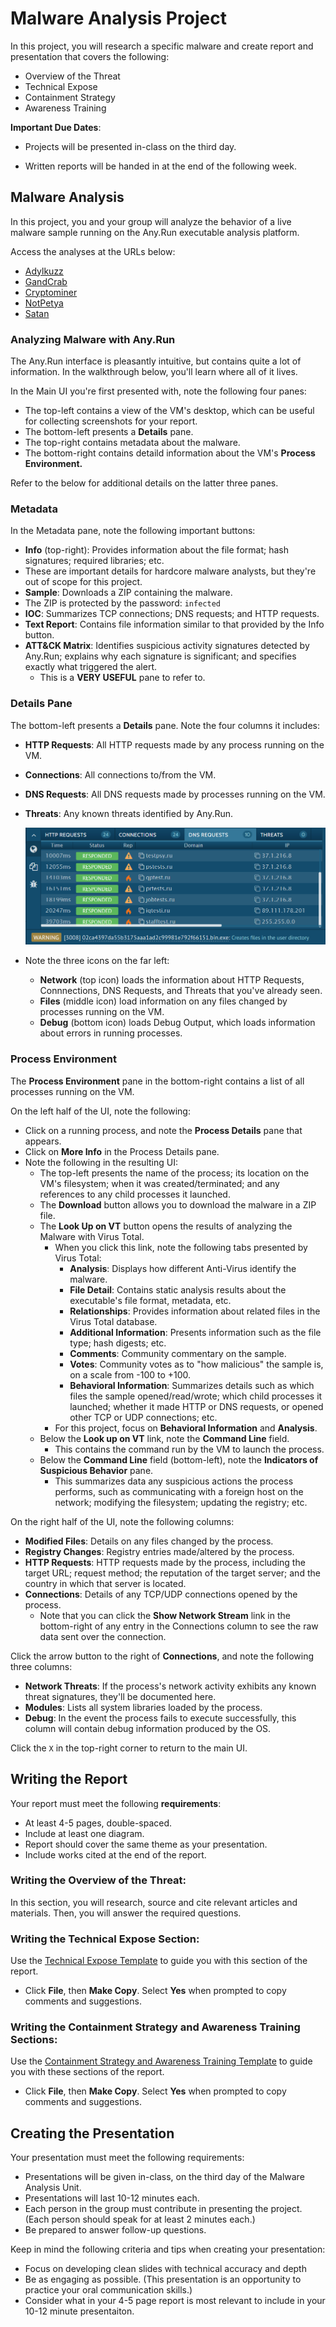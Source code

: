 # Malware Analysis Project

In this project, you will research a specific malware and create report and presentation that covers the following: 

- Overview of the Threat
- Technical Expose
- Containment Strategy
- Awareness Training

**Important Due Dates**:

- Projects will be presented in-class on the third day. 

- Written reports will be handed in at the end of the following week. 

## Malware Analysis

In this project, you and your group will analyze the behavior of a live malware sample running on the Any.Run executable analysis platform.

Access the analyses at the URLs below:
- [Adylkuzz](https://app.any.run/tasks/79528004-1cb3-4b6e-9c3d-24acd7ea6812)
- [GandCrab](https://app.any.run/tasks/aa782534-ed7f-4879-9998-00c8c18aca29)
- [Cryptominer](https://app.any.run/tasks/eda9d4a5-9117-4b06-8d2b-7618305c7d26)
- [NotPetya](https://app.any.run/tasks/e6357893-f5c8-4301-b82f-7832c9862b53)
- [Satan](https://app.any.run/tasks/7557f2f9-62b6-4d7c-858d-c09a4ce90650)

### Analyzing Malware with Any.Run
The Any.Run interface is pleasantly intuitive, but contains quite a lot of information. In the walkthrough below, you'll learn where all of it lives.

In the Main UI you're first presented with, note the following four panes:
- The top-left contains a view of the VM's desktop, which can be useful for collecting screenshots for your report.
- The bottom-left presents a **Details** pane.
- The top-right contains metadata about the malware.
- The bottom-right contains detaild information about the VM's **Process Environment.**

Refer to the below for additional details on the latter three panes.

### Metadata
In the Metadata pane, note the following important buttons:
- **Info** (top-right): Provides information about the file format; hash signatures; required libraries; etc. 
- These are important details for hardcore malware analysts, but they're out of scope for this project.
- **Sample**: Downloads a ZIP containing the malware. 
- The ZIP is protected by the password: `infected`
- **IOC**: Summarizes TCP connections; DNS requests; and HTTP requests.
- **Text Report**: Contains file information similar to that provided by the Info button.
- **ATT&CK Matrix**: Identifies suspicious activity signatures detected by Any.Run; explains why each signature is significant; and specifies exactly what triggered the alert.
  - This is a **VERY USEFUL** pane to refer to.

### Details Pane
The bottom-left presents a **Details** pane. Note the four columns it includes:
- **HTTP Requests**: All HTTP requests made by any process running on the VM.
- **Connections**: All connections to/from the VM.
- **DNS Requests**: All DNS requests made by processes running on the VM.
- **Threats**: Any known threats identified by Any.Run.

  ![](Images/details.png)

- Note the three icons on the far left:
  - **Network** (top icon) loads the information about HTTP Requests, Connnections, DNS Requests, and Threats that you've already seen.
  - **Files** (middle icon) load information on any files changed by processes running on the VM.
  - **Debug** (bottom icon) loads Debug Output, which loads information about errors in running processes.

### Process Environment
The **Process Environment** pane in the bottom-right contains a list of all processes running on the VM.

On the left half of the UI, note the following:
- Click on a running process, and note the **Process Details** pane that appears.
- Click on **More Info** in the Process Details pane.
- Note the following in the resulting UI:
  - The top-left presents the name of the process; its location on the VM's filesystem; when it was created/terminated; and any references to any child processes it launched.
  - The **Download** button allows you to download the malware in a ZIP file.
  - The **Look Up on VT** button opens the results of analyzing the Malware with Virus Total. 
    - When you click this link, note the following tabs presented by Virus Total:
      - **Analysis**: Displays how different Anti-Virus identify the malware.
      - **File Detail**: Contains static analysis results about the executable's file format, metadata, etc.
      - **Relationships**: Provides information about related files in the Virus Total database.
      - **Additional Information**: Presents information such as the file type; hash digests; etc.
      - **Comments**: Community commentary on the sample.
      - **Votes**: Community votes as to "how malicious" the sample is, on a scale from -100 to +100.
      - **Behavioral Information**: Summarizes details such as which files the sample opened/read/wrote; which child processes it launched; whether it made HTTP or DNS requests, or opened other TCP or UDP connections; etc.
    - For this project, focus on **Behavioral Information** and **Analysis**.
  - Below the **Look up on VT** link, note the **Command Line** field.
    - This contains the command run by the VM to launch the process.
  - Below the **Command Line** field (bottom-left), note the **Indicators of Suspicious Behavior** pane.
    - This summarizes data any suspicious actions the process performs, such as communicating with a foreign host on the network; modifying the filesystem; updating the registry; etc.

On the right half of the UI, note the following columns:
- **Modified Files**: Details on any files changed by the process.
- **Registry Changes**: Registry entries made/altered by the process.
- **HTTP Requests**: HTTP requests made by the process, including the target URL; request method; the reputation of the target server; and the country in which that server is located.
- **Connections**: Details of any TCP/UDP connections opened by the process.
  - Note that you can click the **Show Network Stream** link in the bottom-right of any entry in the Connections column to see the raw data sent over the connection.

Click the arrow button to the right of **Connections**, and note the following three columns:
- **Network Threats**: If the process's network activity exhibits any known threat signatures, they'll be documented here.
- **Modules**: Lists all system libraries loaded by the process.
- **Debug**: In the event the process fails to execute successfully, this column will contain debug information produced by the OS.

Click the `X` in the top-right corner to return to the main UI.


## Writing the Report 

Your report must meet the following **requirements**:

- At least 4-5 pages, double-spaced. 
- Include at least one diagram.
- Report should cover the same theme as your presentation.
- Include works cited at the end of the report. 


### Writing the Overview of the Threat: 

In this section, you will research, source and cite relevant articles and materials. Then, you will answer the required questions. 

### Writing the Technical Expose Section:

Use the [Technical Expose Template](https://docs.google.com/document/d/1-V77cM1akgVRu5JXuUJZXklKcQayxgSipkUeW_XRfF0/edit) to guide you with this section of the report.

  - Click **File**, then **Make Copy**. Select **Yes** when prompted to copy comments and suggestions.

### Writing the Containment Strategy and Awareness Training Sections:

Use the [Containment Strategy and Awareness Training Template](https://docs.google.com/document/d/1mX3p3fo1lDUilX3w3g1Xuqw2Bq_BVyNRm3x89wlmSH0/edit) to guide you with these sections of the report. 

  - Click **File**, then **Make Copy**. Select **Yes** when prompted to copy comments and suggestions.


## Creating the Presentation

Your presentation must meet the following requirements: 

- Presentations will be given in-class, on the third day of the Malware Analysis Unit. 
- Presentations will last 10-12 minutes each. 
- Each person in the group must contribute in presenting the project. (Each person should speak for at least 2 minutes each.)
- Be prepared to answer follow-up questions.

Keep in mind the following criteria and tips when creating your presentation: 

- Focus on developing clean slides with technical accuracy and depth
- Be as engaging as possible. (This presentation is an opportunity to practice your oral communication skills.)
- Consider what in your 4-5 page report is most relevant to include in your 10-12 minute presentaiton.

